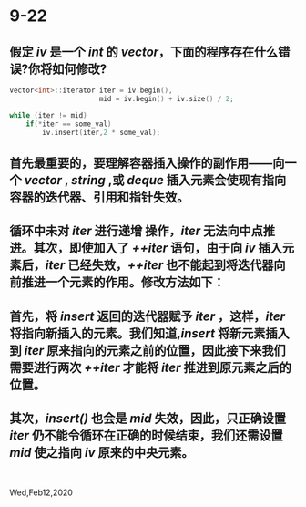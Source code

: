 # 9-22

## 假定 _iv_ 是一个 _int_ 的 _vector_，下面的程序存在什么错误?你将如何修改?

```c++
vector<int>::iterator iter = iv.begin(),
                      mid = iv.begin() + iv.size() / 2;

while (iter != mid)
    if(*iter == some_val)
        iv.insert(iter,2 * some_val);
```

## **首先最重要的，要理解容器插入操作的副作用——向一个 _vector_ , _string_ ,或 _deque_ 插入元素会使现有指向容器的迭代器、引用和指针失效**。

## 循环中未对 _iter_ 进行递增 操作，_iter_ 无法向中点推进。其次，即使加入了 _++iter_ 语句，由于向 _iv_ 插入元素后，_iter_ 已经失效，_++iter_ 也不能起到将迭代器向前推进一个元素的作用。修改方法如下：

## 首先，将 _insert_ 返回的迭代器赋予 _iter_ ，这样，_iter_ 将指向新插入的元素。我们知道,_insert_ 将新元素插入到 _iter_ 原来指向的元素之前的位置，因此接下来我们需要进行两次 _++iter_ 才能将 _iter_ 推进到原元素之后的位置。

## 其次，_insert()_ 也会是 _mid_ 失效，因此，只正确设置 _iter_ 仍不能令循环在正确的时候结束，我们还需设置 _mid_ 使之指向 _iv_ 原来的中央元素。

&nbsp;

Wed,Feb12,2020

